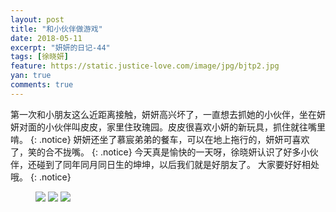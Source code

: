 ```yaml
---
layout: post
title: "和小伙伴做游戏"
date: 2018-05-11
excerpt: "妍妍的日记-44"
tags: [徐晓妍]
feature: https://static.justice-love.com/image/jpg/bjtp2.jpg
yan: true
comments: true
---
```

第一次和小朋友这么近距离接触，妍妍高兴坏了，一直想去抓她的小伙伴，坐在妍妍对面的小伙伴叫皮皮，家里住玫瑰园。皮皮很喜欢小妍的新玩具，抓住就往嘴里啃。
{: .notice}
妍妍还坐了慕宸弟弟的餐车，可以在地上拖行的，妍妍可喜欢了，笑的合不拢嘴。
{: .notice}
今天真是愉快的一天呀，徐晓妍认识了好多小伙伴，还碰到了同年同月同日生的坤坤，以后我们就是好朋友了。
大家要好好相处哦。
{: .notice}
<figure>
    <img src="{{ site.staticUrl }}/yanyan/image/youxi1.jpeg?imageMogr2/auto-orient" />
    <img src="{{ site.staticUrl }}/yanyan/image/youxi2.jpeg?imageMogr2/auto-orient" />
    <img src="{{ site.staticUrl }}/yanyan/image/youxi3.jpeg?imageMogr2/auto-orient" />
</figure>

